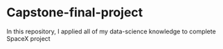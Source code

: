# Capstone-final-project
In this repository, I applied all of my data-science knowledge to complete SpaceX project
